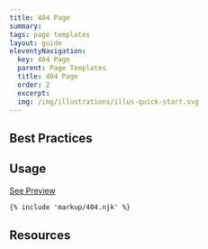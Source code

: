 ```yaml
---
title: 404 Page
summary: 
tags: page templates
layout: guide
eleventyNavigation:
  key: 404 Page
  parent: Page Templates
  title: 404 Page
  order: 2
  excerpt:
  img: /img/illustrations/illus-quick-start.svg
---
```


## Best Practices


## Usage

<a class="btn btn-primary" href="/page-templates/404-page-internal/" target="_blank">See Preview</a>

``` html
{% include 'markup/404.njk' %}
```

## Resources








